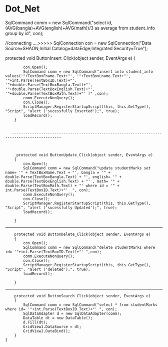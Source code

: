 # Dot_Net

SqlCommand comm = new SqlCommand("select id,(AVG(bangla)+AVG(english)+AVG(math))/3 as average from student_info group by id", con);


//connecting ....>>>>> SqlConnection con = new SqlConnection("Data Source=SHAON;Initial Catalog=dataEdge;Integrated Security=True");



protected void ButtonInsert_Click(object sender, EventArgs e)
        {
            
            con.Open();
            SqlCommand comm = new SqlCommand("insert into student_info values('"+TextBoxFname.Text+"', '"+TextBoxLname.Text+"', '"+int.Parse(TextBoxID.Text)+"', '"+double.Parse(TextBoxBangla.Text)+"', '"+double.Parse(TextBoxEnglish.Text)+"', '"+double.Parse(TextBoxMath.Text)+"' )" ,con);
            comm.ExecuteNonQuery();
            con.Close();
            ScriptManager.RegisterStartupScript(this, this.GetType(), "Script", "alert ('sucessfully Inserted');", true);
            loadRecord();
        }
        
        
       --------------------------------------------------------------------------------------------
        
        
        
         protected void ButtonUpdate_Click(object sender, EventArgs e)
        {
            con.Open();
            SqlCommand comm = new SqlCommand("update studentMarks set name= '" + TextBoxName.Text + "', bangla = '" + double.Parse(TextBoxBangla.Text) + "', english= '" + double.Parse(TextBoxEnglish.Text) + "' , math= '" + double.Parse(TextBoxMath.Text) + "' where id = '" + int.Parse(TextBoxID.Text)+"'  ", con);
            comm.ExecuteNonQuery();
            con.Close();
            ScriptManager.RegisterStartupScript(this, this.GetType(), "Script", "alert ('sucessfully Updated');", true);
            loadRecord();

        }
-----------------------------------------------------------------------------------------------
        protected void ButtonDelete_Click(object sender, EventArgs e)
        {
            con.Open();
            SqlCommand comm = new SqlCommand("delete studentMarks where id= '"+int.Parse(TextBoxID.Text)+"' ",con);
            comm.ExecuteNonQuery();
            con.Close();
            ScriptManager.RegisterStartupScript(this, this.GetType(), "Script", "alert ('deleted');", true);
            loadRecord();

        }
-----------------------------------------------------------------------------------------------------------------
        protected void ButtonSearch_Click(object sender, EventArgs e)
        {
            SqlCommand comm = new SqlCommand("select * from studentMarks where id= '"+int.Parse(TextBoxID.Text)+"' ", con);
            SqlDataAdapter d = new SqlDataAdapter(comm);
            DataTable dt = new DataTable();
            d.Fill(dt);
            GridView1.DataSource = dt;
            GridView1.DataBind();
        }
    }
